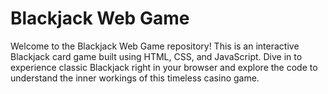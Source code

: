 <h1>Blackjack Web Game</h1>
Welcome to the Blackjack Web Game repository! This is an interactive Blackjack card game built using HTML, CSS, and JavaScript. Dive in to experience classic Blackjack right in your browser and explore the code to understand the inner workings of this timeless casino game.
